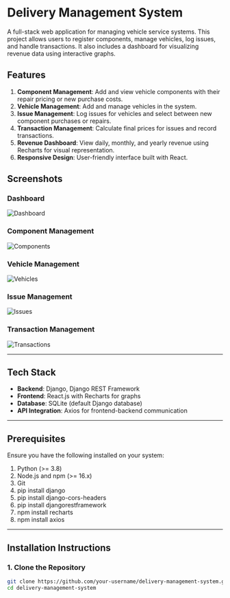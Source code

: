 # Delivery Management System

A full-stack web application for managing vehicle service systems. This project allows users to register components, manage vehicles, log issues, and handle transactions. It also includes a dashboard for visualizing revenue data using interactive graphs.

## Features
1. **Component Management**: Add and view vehicle components with their repair pricing or new purchase costs.
2. **Vehicle Management**: Add and manage vehicles in the system.
3. **Issue Management**: Log issues for vehicles and select between new component purchases or repairs.
4. **Transaction Management**: Calculate final prices for issues and record transactions.
5. **Revenue Dashboard**: View daily, monthly, and yearly revenue using Recharts for visual representation.
6. **Responsive Design**: User-friendly interface built with React.

## Screenshots

### Dashboard
![Dashboard](screenshot1.png)

### Component Management
![Components](screenshot2.png)

### Vehicle Management
![Vehicles](screenshot3.png)

### Issue Management
![Issues](screenshot4.png)

### Transaction Management
![Transactions](screenshot5.png)

---

## Tech Stack
- **Backend**: Django, Django REST Framework
- **Frontend**: React.js with Recharts for graphs
- **Database**: SQLite (default Django database)
- **API Integration**: Axios for frontend-backend communication

---

## Prerequisites

Ensure you have the following installed on your system:
1. Python (>= 3.8)
2. Node.js and npm (>= 16.x)
3. Git
4. pip install django
5. pip install django-cors-headers
6. pip install djangorestframework
7. npm install recharts
8. npm install axios

---

## Installation Instructions

### 1. Clone the Repository
```bash
git clone https://github.com/your-username/delivery-management-system.git
cd delivery-management-system
